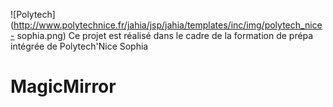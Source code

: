 ![Polytech](http://www.polytechnice.fr/jahia/jsp/jahia/templates/inc/img/polytech_nice- sophia.png)
Ce projet est réalisé dans le cadre de la formation de prépa intégrée de Polytech'Nice Sophia
# MagicMirror
